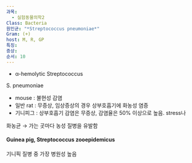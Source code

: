 ```yaml
---
과목:
  - 실험동물의학2
Class: Bacteria
원인균: "*Streptococcus pneumoniae*"
Gram: (+)
host: M, R, GP
특징: 
증상: 
순서: 10
---
```


- α-hemolytic Streptococcus


S. pneumoniae
- mouse : 불현성 감염
- 일반 rat : 무증상, 임상증상의 경우 상부호흡기에 화농성 염증
- 기니피그 : 상부호흡기 감염은 무증상, 감염율은 50% 이상으로 높음.
  stress나 

화농균 → 가는 곳마다 농성 질병을 유발함

#### Guinea pig, Streptococcus zooepidemicus 
기니픽 질병 중 가장 병원성 높음